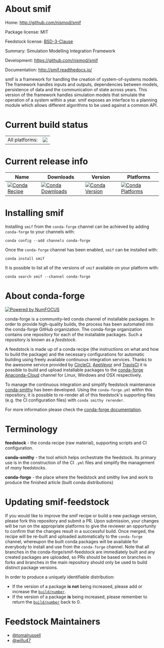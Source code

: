 About smif
==========

Home: http://github.com/nismod/smif

Package license: MIT

Feedstock license: [BSD-3-Clause](https://github.com/conda-forge/smif-feedstock/blob/master/LICENSE.txt)

Summary: Simulation Modelling Integration Framework

Development: https://github.com/nismod/smif

Documentation: http://smif.readthedocs.io/

smif is a framework for handling the creation of system-of-systems models.
The framework handles inputs and outputs, dependencies between models,
persistence of data and the communication of state across years. This
version of the framework handles simulation models that simulate the
operation of a system within a year. smif exposes an interface to a planning
module which allows different algorithms to be used against a common API.


Current build status
====================


<table><tr><td>All platforms:</td>
    <td>
      <a href="https://dev.azure.com/conda-forge/feedstock-builds/_build/latest?definitionId=4522&branchName=master">
        <img src="https://dev.azure.com/conda-forge/feedstock-builds/_apis/build/status/smif-feedstock?branchName=master">
      </a>
    </td>
  </tr>
</table>

Current release info
====================

| Name | Downloads | Version | Platforms |
| --- | --- | --- | --- |
| [![Conda Recipe](https://img.shields.io/badge/recipe-smif-green.svg)](https://anaconda.org/conda-forge/smif) | [![Conda Downloads](https://img.shields.io/conda/dn/conda-forge/smif.svg)](https://anaconda.org/conda-forge/smif) | [![Conda Version](https://img.shields.io/conda/vn/conda-forge/smif.svg)](https://anaconda.org/conda-forge/smif) | [![Conda Platforms](https://img.shields.io/conda/pn/conda-forge/smif.svg)](https://anaconda.org/conda-forge/smif) |

Installing smif
===============

Installing `smif` from the `conda-forge` channel can be achieved by adding `conda-forge` to your channels with:

```
conda config --add channels conda-forge
```

Once the `conda-forge` channel has been enabled, `smif` can be installed with:

```
conda install smif
```

It is possible to list all of the versions of `smif` available on your platform with:

```
conda search smif --channel conda-forge
```


About conda-forge
=================

[![Powered by NumFOCUS](https://img.shields.io/badge/powered%20by-NumFOCUS-orange.svg?style=flat&colorA=E1523D&colorB=007D8A)](http://numfocus.org)

conda-forge is a community-led conda channel of installable packages.
In order to provide high-quality builds, the process has been automated into the
conda-forge GitHub organization. The conda-forge organization contains one repository
for each of the installable packages. Such a repository is known as a *feedstock*.

A feedstock is made up of a conda recipe (the instructions on what and how to build
the package) and the necessary configurations for automatic building using freely
available continuous integration services. Thanks to the awesome service provided by
[CircleCI](https://circleci.com/), [AppVeyor](https://www.appveyor.com/)
and [TravisCI](https://travis-ci.com/) it is possible to build and upload installable
packages to the [conda-forge](https://anaconda.org/conda-forge)
[Anaconda-Cloud](https://anaconda.org/) channel for Linux, Windows and OSX respectively.

To manage the continuous integration and simplify feedstock maintenance
[conda-smithy](https://github.com/conda-forge/conda-smithy) has been developed.
Using the ``conda-forge.yml`` within this repository, it is possible to re-render all of
this feedstock's supporting files (e.g. the CI configuration files) with ``conda smithy rerender``.

For more information please check the [conda-forge documentation](https://conda-forge.org/docs/).

Terminology
===========

**feedstock** - the conda recipe (raw material), supporting scripts and CI configuration.

**conda-smithy** - the tool which helps orchestrate the feedstock.
                   Its primary use is in the construction of the CI ``.yml`` files
                   and simplify the management of *many* feedstocks.

**conda-forge** - the place where the feedstock and smithy live and work to
                  produce the finished article (built conda distributions)


Updating smif-feedstock
=======================

If you would like to improve the smif recipe or build a new
package version, please fork this repository and submit a PR. Upon submission,
your changes will be run on the appropriate platforms to give the reviewer an
opportunity to confirm that the changes result in a successful build. Once
merged, the recipe will be re-built and uploaded automatically to the
`conda-forge` channel, whereupon the built conda packages will be available for
everybody to install and use from the `conda-forge` channel.
Note that all branches in the conda-forge/smif-feedstock are
immediately built and any created packages are uploaded, so PRs should be based
on branches in forks and branches in the main repository should only be used to
build distinct package versions.

In order to produce a uniquely identifiable distribution:
 * If the version of a package **is not** being increased, please add or increase
   the [``build/number``](https://conda.io/docs/user-guide/tasks/build-packages/define-metadata.html#build-number-and-string).
 * If the version of a package **is** being increased, please remember to return
   the [``build/number``](https://conda.io/docs/user-guide/tasks/build-packages/define-metadata.html#build-number-and-string)
   back to 0.

Feedstock Maintainers
=====================

* [@tomalrussell](https://github.com/tomalrussell/)
* [@willu47](https://github.com/willu47/)

